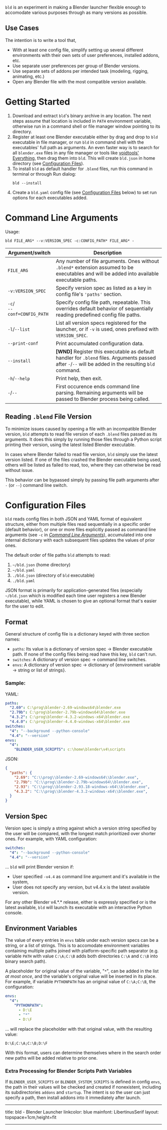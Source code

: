 `bld` is an experiment in making a Blender launcher flexible enough to accomodate various purposes through as many versions as possible.

## Use Cases

The intention is to write a tool that,

- With at least one config file, simplify setting up several different environments with their own sets of user preferences, installed addons, etc.
- Use separate user preferences per group of Blender versions.
- Use separate sets of addons per intended task (modeling, rigging, animating, etc.)
- Open any Blender file with the most compatible version available.

# Getting Started

1. Download and extract `bld`'s binary archive in any location. The next steps assume that location is included in `PATH` environment variable, otherwise run in a command shell or file manager window pointing to its directory.
2. Register at least one Blender executable either by drag and drop to `bld` executable in file manager, or run `bld` in command shell with the executables' full path as arguments. An even faster way is to search for all `blender.exe` files in any file manager or tools like [voidtools' Everything](https://www.voidtools.com/), then drag them into `bld`.
   This will create `bld.json` in home directory (see [Configuration Files](#configfiles)).
3. To install `bld` as default handler for `.blend` files, run this command in terminal or through Run dialog:
   ```shell
   bld --install
   ```
4. Create a `bld.yaml` config file (see [Configuration Files](#configfiles) below) to set run options for each executables added.

# Command Line Arguments<a id="cmdargs"/>

Usage:

```shell
bld FILE_ARG* --v:VERSION_SPEC -c:CONFIG_PATH* FILE_ARG* -
```

| Argument/switch                 | Description                                                  |
| ------------------------------- | ------------------------------------------------------------ |
| `FILE_ARG` | Any number of file arguments. Ones without `.blend*` extension assumed to be executables and will be added into available executable paths. |
| `-v:VERSION_SPEC` | Specify version spec as listed as a key in config file's `'paths'` section. |
| `-c`/<br />`--conf=CONFIG_PATH` | Specify config file path, repeatable. This overrides default behavior of sequentially reading predefined config file paths. |
| `-l`/`--list` | List all version specs registered for the launcher, or if `-v` is used, ones prefixed with `VERSION_SPEC`. |
| `--print-conf` | Print accumulated configuration data. |
| `--install` | **[WND]** Register this executable as default handler for `.blend` files. Arguments passed after `-`/`--` will be added in the resulting `bld` command. |
| `-h`/`--help` | Print help, then exit. |
| `-`/`--` | First occurence ends command line parsing. Remaining arguments will be passed to Blender process being called. |

## Reading `.blend` File Version

To minimize issues caused by opening a file with an incompatible Blender version, `bld` attempts to read file version of each `.blend` files passed as its arguments. It does this simply by running those files through a Python script printing their version, using the latest listed Blender executable.

In cases where Blender failed to read file version, `bld` simply use the latest version listed. If one of the files crashed the Blender executable being used, others will be listed as failed to read, too, where they can otherwise be read without issue.

This behavior can be bypassed simply by passing file path arguments after `-` (or `--`) command line switch.

# Configuration Files<a id="configfiles"/>

`bld` reads config files in both JSON and YAML format of equivalent structure, either from multiple files read sequentially in a specific order (default behavior), or one or more files explicitly passed as command line arguments (see `-c` in [*Command Line Arguments*](#cmdargs)), accumulated into one internal dictionary with each subsequent files updates the values of prior ones. 

The default order of file paths `bld` attempts to read:

1. `~/bld.json` (home directory)
1. `~/bld.yaml`
1. `./bld.json` (directory of `bld` executable)
1. `./bld.yaml`

JSON format is primarily for application-generated files (especially `~/bld.json` which is modified each time user registers a new Blender executable), while YAML is chosen to give an optional format that's easier for the user to edit.

## Format

General structure of config file is a dictionary keyed with three section names:

- `paths`: Its value is a dictionary of version spec → Blender executable path. If none of the config files being read have this key, `bld` can't run.
- `switches`: A dictionary of version spec → command line switches.
- `envs`: A dictionary of version spec → dictionary of {environment variable → string or list of strings}.

### Sample:

YAML:

```yaml
paths:
  "2.69": C:\prog\blender-2.69-windows64\blender.exe
  "2.79b": C:\prog\blender-2.79b-windows64\blender.exe
  "4.3.2": C:\prog\blender-4.3.2-windows-x64\blender.exe
  "4.4.0": C:\prog\blender-4.4.0-windows-x64\blender.exe
switches:
  "4": "--background --python-console"
  "4.4": "--version"
envs:
  "4":
    "BLENDER_USER_SCRIPTS": c:\home\blender\v4\scripts
```

JSON:

```json
{
  "paths": {
    "2.69": "C:\\prog\\blender-2.69-windows64\\blender.exe",
    "2.79b": "C:\\prog\\blender-2.79b-windows64\\blender.exe",
    "2.93": "C:\\prog\\blender-2.93.18-windows-x64\\blender.exe",
    "4.3.2": "C:\\prog\\blender-4.3.2-windows-x64\\blender.exe",
  }
}
```

## Version Spec

Version spec is simply a string against which a version string specified by the user will be compared, with the longest match prioritized over shorter ones. For example, with YAML configuration:

```yaml
switches:
  "4": "--background --python-console"
  "4.4": "--version"
```

… `bld` will print Blender version if:

- User specified `-v4.4` as command line argument and it's available in the system,
- User does not specify any version, but v4.4.x is the latest available version.

For any other Blender v4.\*.\* release, either is expressly specified or is the latest available, `bld` will launch its executable with an interactive Python console. 

## Environment Variables

The value of every entries in `envs` table under each version specs can be a string, or a list of strings. This is to accomodate environment variables containing multiple paths joined with platform-specific path separator (e.g. variable `PATH` with value `C:\A;C:\B` adds both directories `C:\A` and `C:\B` into binary search path).

A placeholder for original value of the variable, "`*`", can be added in the list *at most once*, and the variable's original value will be inserted in its place. For example, if variable `PYTHONPATH` has an original value of `C:\A;C:\B`, the configuration:

```yaml
envs:
  "4":
    "PYTHONPATH":
      - D:\E
      - "*"
      - D:\F
```

… will replace the placeholder with that original value, with the resulting value:

```
D:\E;C:\A;C:\B;D:\F
```

With this format, users can determine themselves where in the search order new paths will be added relative to prior one.

### Extra Processing for Blender Scripts Path Variables

If `BLENDER_USER_SCRIPTS` or  `BLENDER_SYSTEM_SCRIPTS` is defined in config `envs`, the path in their values will be checked and created if nonexistent, including its subdirectories `addons` and `startup`. The intent is so the user can just specify a path, then install addons into it immediately after launch.

---
title: bld - Blender Launcher
linkcolor: blue
mainfont: LibertinusSerif
layout: topspace=1cm,height=fit

---
